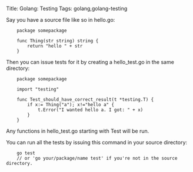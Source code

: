Title: Golang: Testing
Tags: golang,golang-testing

Say you have a source file like so in hello.go:

		package somepackage 

		func Thing(str string) string {
			return "hello " + str
		}

Then you can issue tests for it by creating a hello_test.go in the same directory:

		package somepackage 

		import "testing"

		func Test_should_have_correct_result(t *testing.T) {
			if x:= Thing("a"); x!="hello a" {
				t.Error("I wanted hello a. I got: " + x)
			}
		}

Any functions in hello_test.go starting with Test will be run.

You can run all the tests by issuing this command in your source directory:

		go test
		// or 'go your/package/name test' if you're not in the source directory.
